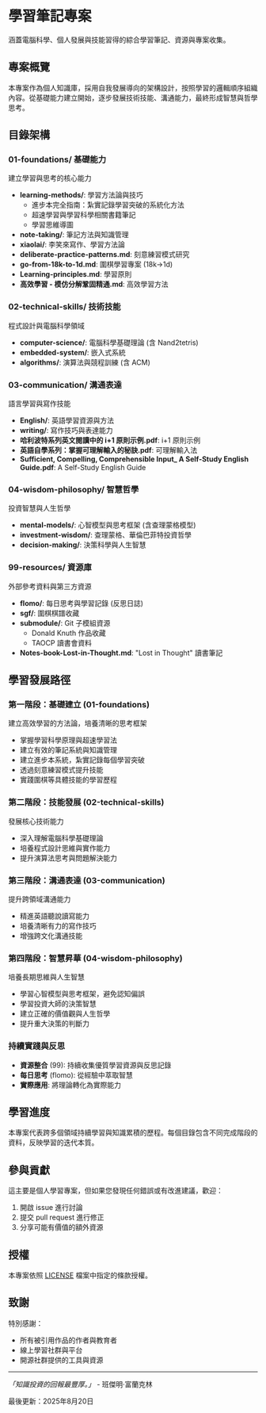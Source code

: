 # 學習筆記專案

涵蓋電腦科學、個人發展與技能習得的綜合學習筆記、資源與專案收集。

## 專案概覽

本專案作為個人知識庫，採用自我發展導向的架構設計，按照學習的邏輯順序組織內容。從基礎能力建立開始，逐步發展技術技能、溝通能力，最終形成智慧與哲學思考。

## 目錄架構

### 01-foundations/ 基礎能力

建立學習與思考的核心能力

- **learning-methods/**: 學習方法論與技巧
  - 進步本完全指南：紮實記錄學習突破的系統化方法
  - 超速學習與學習科學相關書籍筆記
  - 學習思維導圖
- **note-taking/**: 筆記方法與知識管理
- **xiaolai/**: 李笑來寫作、學習方法論
- **deliberate-practice-patterns.md**: 刻意練習模式研究
- **go-from-18k-to-1d.md**: 圍棋學習專案 (18k→1d)
- **Learning-principles.md**: 學習原則
- **高效學習 - 模仿分解鞏固精通.md**: 高效學習方法

### 02-technical-skills/ 技術技能

程式設計與電腦科學領域

- **computer-science/**: 電腦科學基礎理論 (含 Nand2tetris)
- **embedded-system/**: 嵌入式系統
- **algorithms/**: 演算法與競程訓練 (含 ACM)

### 03-communication/ 溝通表達

語言學習與寫作技能

- **English/**: 英語學習資源與方法
- **writing/**: 寫作技巧與表達能力
- **哈利波特系列英文閱讀中的 i+1 原則示例.pdf**: i+1 原則示例
- **英語自學系列：掌握可理解輸入的秘訣.pdf**: 可理解輸入法
- **Sufficient, Compelling, Comprehensible Input_ A Self-Study English Guide.pdf**: A Self-Study English Guide

### 04-wisdom-philosophy/ 智慧哲學

投資智慧與人生哲學

- **mental-models/**: 心智模型與思考框架 (含查理蒙格模型)
- **investment-wisdom/**: 查理蒙格、華倫巴菲特投資哲學
- **decision-making/**: 決策科學與人生智慧

### 99-resources/ 資源庫

外部參考資料與第三方資源

- **flomo/**: 每日思考與學習記錄 (反思日誌)
- **sgf/**: 圍棋棋譜收藏
- **submodule/**: Git 子模組資源
  - Donald Knuth 作品收藏
  - TAOCP 讀書會資料
- **Notes-book-Lost-in-Thought.md**: "Lost in Thought" 讀書筆記

## 學習發展路徑

### 第一階段：基礎建立 (01-foundations)

建立高效學習的方法論，培養清晰的思考框架

- 掌握學習科學原理與超速學習法
- 建立有效的筆記系統與知識管理
- 建立進步本系統，紮實記錄每個學習突破
- 透過刻意練習模式提升技能
- 實踐圍棋等具體技能的學習歷程

### 第二階段：技能發展 (02-technical-skills)

發展核心技術能力

- 深入理解電腦科學基礎理論
- 培養程式設計思維與實作能力
- 提升演算法思考與問題解決能力

### 第三階段：溝通表達 (03-communication)

提升跨領域溝通能力

- 精進英語聽說讀寫能力
- 培養清晰有力的寫作技巧
- 增強跨文化溝通技能

### 第四階段：智慧昇華 (04-wisdom-philosophy)

培養長期思維與人生智慧

- 學習心智模型與思考框架，避免認知偏誤
- 學習投資大師的決策智慧
- 建立正確的價值觀與人生哲學
- 提升重大決策的判斷力

### 持續實踐與反思

- **資源整合** (99): 持續收集優質學習資源與反思記錄
- **每日思考** (flomo): 從經驗中萃取智慧
- **實際應用**: 將理論轉化為實際能力

## 學習進度

本專案代表跨多個領域持續學習與知識累積的歷程。每個目錄包含不同完成階段的資料，反映學習的迭代本質。

## 參與貢獻

這主要是個人學習專案，但如果您發現任何錯誤或有改進建議，歡迎：

1. 開啟 issue 進行討論
2. 提交 pull request 進行修正
3. 分享可能有價值的額外資源

## 授權

本專案依照 [LICENSE](LICENSE) 檔案中指定的條款授權。

## 致謝

特別感謝：

- 所有被引用作品的作者與教育者
- 線上學習社群與平台
- 開源社群提供的工具與資源

---

*「知識投資的回報最豐厚。」* - 班傑明·富蘭克林

最後更新：2025年8月20日